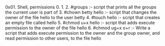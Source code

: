 0x01. Shell, permissions
0. 
1. 
2. #groups :- script that prints all the groups the current user is part of
3. #chown betty hello :- script that changes the owner of the file hello to the user betty
4. #touch hello :- script that creates an empty file called hello
5. #chmod u+x hello :- script that adds execute permission to the owner of the file hello
6. #chmod ug+x o+r :- Write a script that adds execute permission to the owner and the group owner, and read permission to other users, to the file hello 
